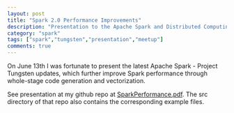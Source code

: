 ```yaml
---
layout: post
title: "Spark 2.0 Performance Improvements"
description: "Presentation to the Apache Spark and Distributed Computing Maryland Meetup"
category: "spark"
tags: ["spark","tungsten","presentation","meetup"]
comments: true
---
```

On June 13th I was fortunate to present the latest Apache Spark - Project Tungsten updates, which further improve Spark performance through whole-stage code generation and vectorization.

See presentation at my github repo at [SparkPerformance.pdf](https://github.com/medale/presentations/blob/master/spark-performance-2.0-2016-06/SparkPerformance.pdf). The src directory of that repo also contains the corresponding example files.
